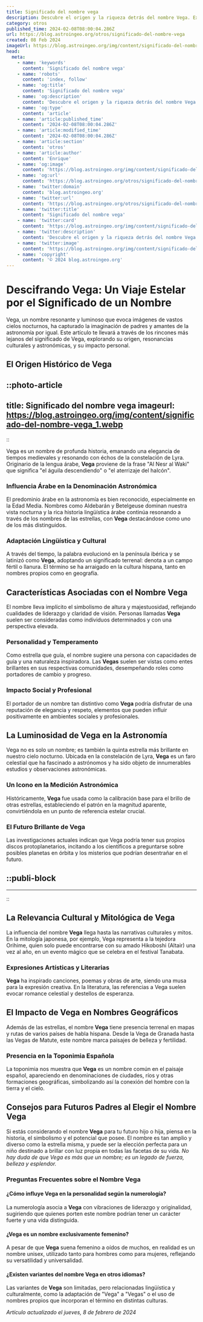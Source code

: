 ```yaml
---
title: Significado del nombre vega
description: Descubre el origen y la riqueza detrás del nombre Vega. Explora su historia, simbolismo y la influencia en la personalidad.
category: otros
published_time: 2024-02-08T08:00:04.286Z
url: https://blog.astroingeo.org/otros/significado-del-nombre-vega
created: 08 Feb 2024
imageUrl: https://blog.astroingeo.org/img/content/significado-del-nombre-vega_1.webp
head:
  meta:
    - name: 'keywords'
      content: 'Significado del nombre vega'
    - name: 'robots'
      content: 'index, follow'
    - name: 'og:title'
      content: 'Significado del nombre vega'
    - name: 'og:description'
      content: 'Descubre el origen y la riqueza detrás del nombre Vega. Explora su historia, simbolismo y la influencia en la personalidad.'
    - name: 'og:type'
      content: 'article'
    - name: 'article:published_time'
      content: '2024-02-08T08:00:04.286Z'
    - name: 'article:modified_time'
      content: '2024-02-08T08:00:04.286Z'
    - name: 'article:section'
      content: 'otros'
    - name: 'article:author'
      content: 'Enrique'
    - name: 'og:image'
      content: 'https://blog.astroingeo.org/img/content/significado-del-nombre-vega_1.webp'
    - name: 'og:url'
      content: 'https://blog.astroingeo.org/otros/significado-del-nombre-vega'
    - name: 'twitter:domain'
      content: 'blog.astroingeo.org'
    - name: 'twitter:url'
      content: 'https://blog.astroingeo.org/otros/significado-del-nombre-vega'
    - name: 'twitter:title'
      content: 'Significado del nombre vega'
    - name: 'twitter:card'
      content: 'https://blog.astroingeo.org/img/content/significado-del-nombre-vega_1.webp'
    - name: 'twitter:description'
      content: 'Descubre el origen y la riqueza detrás del nombre Vega. Explora su historia, simbolismo y la influencia en la personalidad.'
    - name: 'twitter:image'
      content: 'https://blog.astroingeo.org/img/content/significado-del-nombre-vega_1.webp'
    - name: 'copyright'
      content: '© 2024 blog.astroingeo.org'
---
```

# Descifrando Vega: Un Viaje Estelar por el Significado de un Nombre

Vega, un nombre resonante y luminoso que evoca imágenes de vastos cielos nocturnos, ha capturado la imaginación de padres y amantes de la astronomía por igual. Este artículo te llevará a través de los rincones más lejanos del significado de Vega, explorando su origen, resonancias culturales y astronómicas, y su impacto personal.

## El Origen Histórico de Vega

::photo-article
---
title: Significado del nombre vega
imageurl: https://blog.astroingeo.org/img/content/significado-del-nombre-vega_1.webp
---
::



Vega es un nombre de profunda historia, emanando una elegancia de tiempos medievales y resonando con échos de la constelación de Lyra. Originario de la lengua árabe, **Vega** proviene de la frase "Al Nesr al Waki" que significa "el águila descendiendo" o "el aterrizaje del halcón".

### Influencia Árabe en la Denominación Astronómica
El predominio árabe en la astronomía es bien reconocido, especialmente en la Edad Media. Nombres como Aldebarán y Betelgeuse dominan nuestra vista nocturna y la rica historia lingüística árabe continúa resonando a través de los nombres de las estrellas, con **Vega** destacándose como uno de los más distinguidos.

### Adaptación Lingüística y Cultural
A través del tiempo, la palabra evolucionó en la península ibérica y se latinizó como **Vega**, adoptando un significado terrenal: denota a un campo fértil o llanura. El término se ha arraigado en la cultura hispana, tanto en nombres propios como en geografía.

## Características Asociadas con el Nombre Vega
El nombre lleva implícito el simbolismo de altura y majestuosidad, reflejando cualidades de liderazgo y claridad de visión. Personas llamadas **Vega** suelen ser consideradas como individuos determinados y con una perspectiva elevada.

### Personalidad y Temperamento
Como estrella que guía, el nombre sugiere una persona con capacidades de guía y una naturaleza inspiradora. Las **Vegas** suelen ser vistas como entes brillantes en sus respectivas comunidades, desempeñando roles como portadores de cambio y progreso.

### Impacto Social y Profesional
El portador de un nombre tan distintivo como **Vega** podría disfrutar de una reputación de elegancia y respeto, elementos que pueden influir positivamente en ambientes sociales y profesionales.

## La Luminosidad de Vega en la Astronomía
Vega no es solo un nombre; es también la quinta estrella más brillante en nuestro cielo nocturno. Ubicada en la constelación de Lyra, **Vega** es un faro celestial que ha fascinado a astrónomos y ha sido objeto de innumerables estudios y observaciones astronómicas.

### Un Icono en la Medición Astronómica
Históricamente, **Vega** fue usada como la calibración base para el brillo de otras estrellas, estableciendo el patrón en la magnitud aparente, convirtiéndola en un punto de referencia estelar crucial.

### El Futuro Brillante de Vega
Las investigaciones actuales indican que Vega podría tener sus propios discos protoplanetarios, incitando a los científicos a preguntarse sobre posibles planetas en órbita y los misterios que podrían desentrañar en el futuro.


  ::publi-block
  ---
  ---
  ::
  
  

## La Relevancia Cultural y Mitológica de Vega
La influencia del nombre **Vega** llega hasta las narrativas culturales y mitos. En la mitología japonesa, por ejemplo, Vega representa a la tejedora Orihime, quien solo puede encontrarse con su amado Hikoboshi (Altair) una vez al año, en un evento mágico que se celebra en el festival Tanabata.

### Expresiones Artísticas y Literarias
**Vega** ha inspirado canciones, poemas y obras de arte, siendo una musa para la expresión creativa. En la literatura, las referencias a Vega suelen evocar romance celestial y destellos de esperanza.

## El Impacto de Vega en Nombres Geográficos
Además de las estrellas, el nombre **Vega** tiene presencia terrenal en mapas y rutas de varios países de habla hispana. Desde la Vega de Granada hasta las Vegas de Matute, este nombre marca paisajes de belleza y fertilidad.

### Presencia en la Toponimia Española
La toponimia nos muestra que **Vega** es un nombre común en el paisaje español, apareciendo en denominaciones de ciudades, ríos y otras formaciones geográficas, simbolizando así la conexión del hombre con la tierra y el cielo.

## Consejos para Futuros Padres al Elegir el Nombre Vega
Si estás considerando el nombre **Vega** para tu futuro hijo o hija, piensa en la historia, el simbolismo y el potencial que posee. El nombre es tan amplio y diverso como la estrella misma, y puede ser la elección perfecta para un niño destinado a brillar con luz propia en todas las facetas de su vida. *No hay duda de que Vega es más que un nombre; es un legado de fuerza, belleza y esplendor.*

### Preguntas Frecuentes sobre el Nombre Vega

#### ¿Cómo influye Vega en la personalidad según la numerología?
La numerología asocia a **Vega** con vibraciones de liderazgo y originalidad, sugiriendo que quienes porten este nombre podrían tener un carácter fuerte y una vida distinguida.

#### ¿Vega es un nombre exclusivamente femenino?
A pesar de que **Vega** suena femenino a oídos de muchos, en realidad es un nombre unisex, utilizado tanto para hombres como para mujeres, reflejando su versatilidad y universalidad.

#### ¿Existen variantes del nombre Vega en otros idiomas?
Las variantes de **Vega** son limitadas, pero relacionadas lingüística y culturalmente, como la adaptación de "Vega" a "Vegas" o el uso de nombres propios que incorporan el término en distintas culturas.

_Artículo actualizado el jueves, 8 de febrero de 2024_